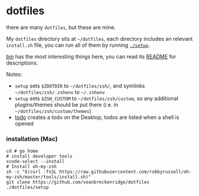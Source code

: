 # dotfiles

there are many `dotfiles`, but these are mine.

 My `dotfiles` directory sits at `~/dotfiles`, each directory includes an relevant `install.sh` file, you can run all of them by running [`./setup`](./setup).

[bin](./bin) has the most interesting things here, you can read its [README](./bin/README.md) for descriptions.

Notes:
- `setup` sets `$ZDOTDIR` to `~/dotfiles/zsh/`, and symlinks `~/dotfiles/zsh/.zshenv` to `~/.zshenv`
- `setup` sets `$ZSH_CUSTOM` to `~/dotfiles/zsh/custom`, so any additional plugins/themes should be put there (i.e. in `~/dotfiles/zsh/custom/themes`)
- [todo](/bin/todo) creates a todo on the Desktop, todos are listed when a shell is opened

### installation (Mac)

    cd # go home
    # install developer tools
    xcode-select --install
    # Install oh-my-zsh
    sh -c "$(curl -fsSL https://raw.githubusercontent.com/robbyrussell/oh-my-zsh/master/tools/install.sh)"
    git clone https://github.com/seanbreckenridge/dotfiles
    ./dotfiles/setup
